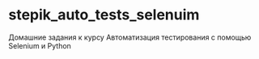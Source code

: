 # stepik_auto_tests_selenuim
Домашние задания к курсу Автоматизация тестирования с помощью Selenium и Python
